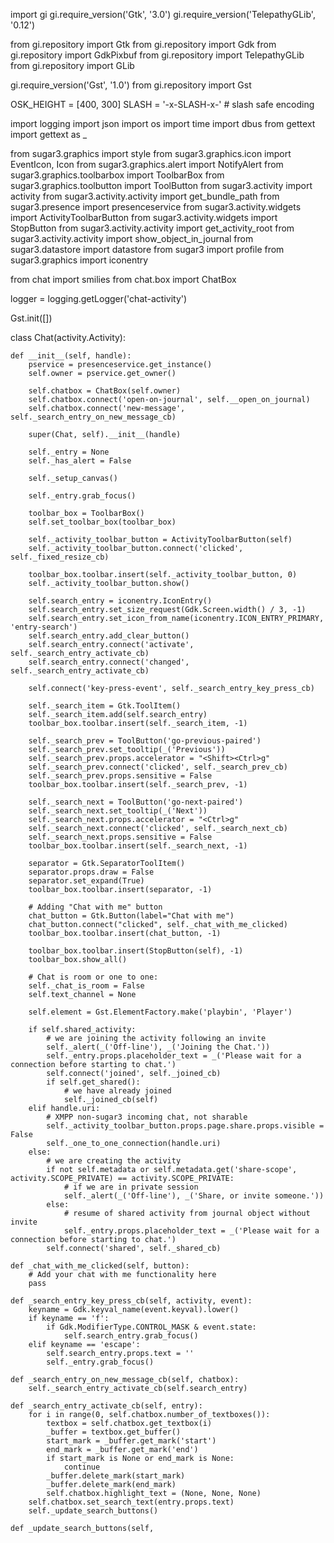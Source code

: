 import gi
gi.require_version('Gtk', '3.0')
gi.require_version('TelepathyGLib', '0.12')

from gi.repository import Gtk
from gi.repository import Gdk
from gi.repository import GdkPixbuf
from gi.repository import TelepathyGLib
from gi.repository import GLib

gi.require_version('Gst', '1.0')
from gi.repository import Gst

OSK_HEIGHT = [400, 300]
SLASH = '-x-SLASH-x-'  # slash safe encoding

import logging
import json
import os
import time
import dbus
from gettext import gettext as _

from sugar3.graphics import style
from sugar3.graphics.icon import EventIcon, Icon
from sugar3.graphics.alert import NotifyAlert
from sugar3.graphics.toolbarbox import ToolbarBox
from sugar3.graphics.toolbutton import ToolButton
from sugar3.activity import activity
from sugar3.activity.activity import get_bundle_path
from sugar3.presence import presenceservice
from sugar3.activity.widgets import ActivityToolbarButton
from sugar3.activity.widgets import StopButton
from sugar3.activity.activity import get_activity_root
from sugar3.activity.activity import show_object_in_journal
from sugar3.datastore import datastore
from sugar3 import profile
from sugar3.graphics import iconentry

from chat import smilies
from chat.box import ChatBox

logger = logging.getLogger('chat-activity')

Gst.init([])

class Chat(activity.Activity):

    def __init__(self, handle):
        pservice = presenceservice.get_instance()
        self.owner = pservice.get_owner()

        self.chatbox = ChatBox(self.owner)
        self.chatbox.connect('open-on-journal', self.__open_on_journal)
        self.chatbox.connect('new-message', self._search_entry_on_new_message_cb)

        super(Chat, self).__init__(handle)

        self._entry = None
        self._has_alert = False

        self._setup_canvas()

        self._entry.grab_focus()

        toolbar_box = ToolbarBox()
        self.set_toolbar_box(toolbar_box)

        self._activity_toolbar_button = ActivityToolbarButton(self)
        self._activity_toolbar_button.connect('clicked', self._fixed_resize_cb)

        toolbar_box.toolbar.insert(self._activity_toolbar_button, 0)
        self._activity_toolbar_button.show()

        self.search_entry = iconentry.IconEntry()
        self.search_entry.set_size_request(Gdk.Screen.width() / 3, -1)
        self.search_entry.set_icon_from_name(iconentry.ICON_ENTRY_PRIMARY, 'entry-search')
        self.search_entry.add_clear_button()
        self.search_entry.connect('activate', self._search_entry_activate_cb)
        self.search_entry.connect('changed', self._search_entry_activate_cb)

        self.connect('key-press-event', self._search_entry_key_press_cb)

        self._search_item = Gtk.ToolItem()
        self._search_item.add(self.search_entry)
        toolbar_box.toolbar.insert(self._search_item, -1)

        self._search_prev = ToolButton('go-previous-paired')
        self._search_prev.set_tooltip(_('Previous'))
        self._search_prev.props.accelerator = "<Shift><Ctrl>g"
        self._search_prev.connect('clicked', self._search_prev_cb)
        self._search_prev.props.sensitive = False
        toolbar_box.toolbar.insert(self._search_prev, -1)

        self._search_next = ToolButton('go-next-paired')
        self._search_next.set_tooltip(_('Next'))
        self._search_next.props.accelerator = "<Ctrl>g"
        self._search_next.connect('clicked', self._search_next_cb)
        self._search_next.props.sensitive = False
        toolbar_box.toolbar.insert(self._search_next, -1)

        separator = Gtk.SeparatorToolItem()
        separator.props.draw = False
        separator.set_expand(True)
        toolbar_box.toolbar.insert(separator, -1)

        # Adding "Chat with me" button
        chat_button = Gtk.Button(label="Chat with me")
        chat_button.connect("clicked", self._chat_with_me_clicked)
        toolbar_box.toolbar.insert(chat_button, -1)

        toolbar_box.toolbar.insert(StopButton(self), -1)
        toolbar_box.show_all()

        # Chat is room or one to one:
        self._chat_is_room = False
        self.text_channel = None

        self.element = Gst.ElementFactory.make('playbin', 'Player')

        if self.shared_activity:
            # we are joining the activity following an invite
            self._alert(_('Off-line'), _('Joining the Chat.'))
            self._entry.props.placeholder_text = _('Please wait for a connection before starting to chat.')
            self.connect('joined', self._joined_cb)
            if self.get_shared():
                # we have already joined
                self._joined_cb(self)
        elif handle.uri:
            # XMPP non-sugar3 incoming chat, not sharable
            self._activity_toolbar_button.props.page.share.props.visible = False
            self._one_to_one_connection(handle.uri)
        else:
            # we are creating the activity
            if not self.metadata or self.metadata.get('share-scope', activity.SCOPE_PRIVATE) == activity.SCOPE_PRIVATE:
                # if we are in private session
                self._alert(_('Off-line'), _('Share, or invite someone.'))
            else:
                # resume of shared activity from journal object without invite
                self._entry.props.placeholder_text = _('Please wait for a connection before starting to chat.')
            self.connect('shared', self._shared_cb)

    def _chat_with_me_clicked(self, button):
        # Add your chat with me functionality here
        pass

    def _search_entry_key_press_cb(self, activity, event):
        keyname = Gdk.keyval_name(event.keyval).lower()
        if keyname == 'f':
            if Gdk.ModifierType.CONTROL_MASK & event.state:
                self.search_entry.grab_focus()
        elif keyname == 'escape':
            self.search_entry.props.text = ''
            self._entry.grab_focus()

    def _search_entry_on_new_message_cb(self, chatbox):
        self._search_entry_activate_cb(self.search_entry)

    def _search_entry_activate_cb(self, entry):
        for i in range(0, self.chatbox.number_of_textboxes()):
            textbox = self.chatbox.get_textbox(i)
            _buffer = textbox.get_buffer()
            start_mark = _buffer.get_mark('start')
            end_mark = _buffer.get_mark('end')
            if start_mark is None or end_mark is None:
                continue
            _buffer.delete_mark(start_mark)
            _buffer.delete_mark(end_mark)
            self.chatbox.highlight_text = (None, None, None)
        self.chatbox.set_search_text(entry.props.text)
        self._update_search_buttons()

    def _update_search_buttons(self,
